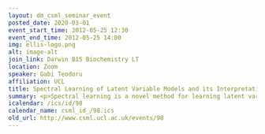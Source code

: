 ```yaml
---
layout: dm_csml_seminar_event
posted_date: 2020-03-01
event_start_time: 2012-05-25 12:30
event_end_time: 2012-05-25 14:00
img: ellis-logo.png
alt: image-alt
join_link: Darwin B15 Biochemistry LT
location: Zoom
speaker: Gabi Teodoru
affiliation: UCL
title: Spectral Learning of Latent Variable Models and its Interpretation as an Optimization Problem
summary: <p>Spectral learning is a novel method for learning latent variable models (e.g. hidden Markov models, Kalman filters). In the limit of infinite data, the spectral learning algorithm is able to identify the true model parameters, unlike the more popular Expectation Maximization (EM) algorithm, which typically optimizes a non-convex cost function, and therefore fails to identify the true parameters even in the limit of infinite data because the optimization gets stuck in local minima.</p><p>Previous work has applied spectral learning to HMMs and Kalman filters, as well as tree-structured graphs. It has also proven algorithm consistency and provided finite sample bounds. We take a step further and re-interpret the spectral learning algorithm as an optimization problem; this provides several advantages&#58; it allows for more efficient use of the data, makes it possible to add regularizers to this cost function or use the generalized method of moments cost function instead, and allows us to  extend the method to other models for which there does not exist a convex cost function.</p><p>Slides for the talk&#58; <a href="/userdata/lunch_talks/2012_05_25_gt.pdf">PDF</a></p>
icalendar: /ics/id/98
calendar_name: csml_id_/98.ics
old_url: http://www.csml.ucl.ac.uk/events/98
---
```

